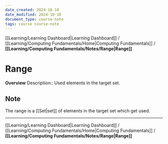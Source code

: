 ```yaml
---
date_created: 2024-10-10
date_modified: 2024-10-10
document_type: course-note
tags: course course-note
---
```

[[Learning/Learning Dashboard|Learning Dashboard]] / [[Learning/Computing Fundamentals/Home|Computing Fundamentals]] / **[[Learning/Computing Fundamentals/Notes/Range|Range]]**
# Range
**Overview**
Description:: Used elements in the target set.

## Note

The range is a [[Set|set]] of elements in the target set which get used.

---
[[Learning/Learning Dashboard|Learning Dashboard]] / [[Learning/Computing Fundamentals/Home|Computing Fundamentals]] / **[[Learning/Computing Fundamentals/Notes/Range|Range]]**